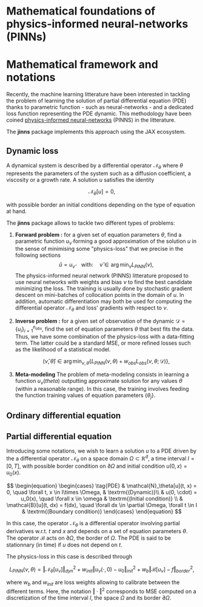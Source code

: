 # Mathematical foundations of physics-informed neural-networks (PINNs)


# Mathematical framework and notations
Recently, the machine learning litterature have been interested in tackling the problem of learning the solution of partial differential equation (PDE) thanks to parametric function - such as neural-networks - and a dedicated loss function representing the PDE dynamic. This methodology have been coined [physics-informed neural-networks](https://maziarraissi.github.io/PINNs/) (PINNS) in the litterature.

The **jinns** package implements this approach using the JAX ecosystem.

## Dynamic loss
A dynamical system is described by a differential operator $\mathcal{N}_\theta$
where $\theta$ represents the parameters of the system such as a diffusion
coefficient, a viscosity or a growth rate. A solution $u$ satisfies the identity

$$
\begin{equation*}
\mathcal{N}_\theta[u] = 0,
\end{equation*}
$$

with possible border an initial conditions depending on the type of equation
at hand.

The **jinns** package allows to tackle two different types of problems:

 1. **Forward problem :** for a given set of equation parameters $\theta$, find a parametric function $u_{\hat{\nu}}$ forming a good approximation of the solution $u$ in the sense of minimising some "physics-loss" that we precise in the following sections
    $$
    \hat{u} = u_{\hat{\nu}} \quad \textrm{with:} \quad \hat{\nu} \in \arg \min_{\nu} L_{PINN}(\nu),
    $$
  The physics-informed neural network (PINNS) litterature proposed to use neural networks with weights and bias $\nu$ to find the best candidate minimizing the loss. The training is usually done by stochastic gradient descent on mini-batches of collocation points in the domain of $u$. In addition, automatic differentiation may both be used for computing the differential operator $\mathcal{N}_\theta$ and loss' gradients with respect to $\nu$.

 2. **Inverse problem :** for a given set of observation of the dynamic $\mathcal{D} = \{ u_i \}_{i=1}^{n_{obs}}$, find the set of equation parameters $\theta$ that best fits the data. Thus, we have some combination of the physics-loss with a data-fitting term. The latter could be a standard MSE, or more refined losses such as the likelihood of a statistical model.

    $$
    (\hat{\nu}, \hat{\theta})  \in \arg \min_{\nu, \theta}  \left\{ L_{PINN}(\nu, \theta) + w_{obs} L_{obs}(\nu, \theta; \mathcal{D}) \right\},
    $$

 3. **Meta-modeling** The problem of meta-modeling consists in learning a function $u_{\nu}(theta)$ outputting approximate solution for any values $\theta$ (within a reasonable range). In this case, the training involves feeding the function training values of equation parameters $\{\theta_j\}$.

## Ordinary differential equation


## Partial differential equation


 Introducing some notations, we wish to learn a solution $u$ to a PDE driven by the a differential operator $\mathcal{N}_\theta$ on a space domain ${\Omega \subset \mathbb{R}^d}$, a time interval $I = [0, T]$, with possible border condition on $\partial \Omega$ and initial condition $u(0, x) = u_0(x)$.

$$
\begin{equation}
\begin{cases}
\tag{PDE}
& \mathcal{N}_\theta[u](t, x) = 0, \quad \forall  t, x \in I\times \Omega, & \textrm{(Dynamic)}\\
& u(0, \cdot) = u_0(x), \quad \forall x \in \omega & \textrm{(Initial condition)} \\
& \mathcal{B}[u](t, dx) = f(dx), \quad \forall dx \in \partial \Omega, \forall t \in I & \textrm{(Boundary condition)}
\end{cases}
\end{equation}
$$

In this case, the operator $\mathcal{N}_\theta$ is a differential operator involving partial derivatives w.r.t. $t$ and $x$ and depends on a set of equation parameters $\theta$. The operator $\mathcal{B}$ acts on $\partial \Omega$, the border of $\Omega$. The PDE is said to be stationnary (in time) if $u$ does not depend on $t$.

The physics-loss in this case is described through

$$
L_{PINN}(\nu, \theta) = \Vert  \mathcal{N}_\theta[u_\nu] \Vert^2_{dyn} + w_{init} \Vert u_{\nu}(\cdot, 0) - u_0 \Vert^2_{init} + w_b \Vert \mathcal{B}[u_{\nu}] - f \Vert^2_{border},
$$

where $w_b$ and $w_{init}$ are loss weights allowing to calibrate between the different terms. Here, the notation $\Vert \cdot \Vert^2$ corresponds to MSE computed on a discretization of the time interval $I$, the space $\Omega$ and its border $\partial \Omega$.
